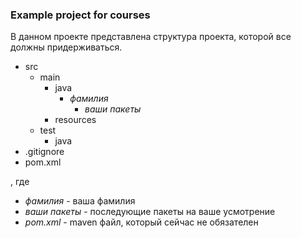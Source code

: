 ### Example project for courses

В данном проекте представлена структура проекта, которой все должны придерживаться.

* src
	* main
		* java
			* *фамилия*
				* *ваши пакеты*
		* resources
	* test
		* java
* .gitignore
* pom.xml

, где 
* *фамилия* - ваша фамилия
* *ваши пакеты* - последующие пакеты на ваше усмотрение
* *pom.xml* - maven файл, который сейчас не обязателен